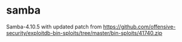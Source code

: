 # samba
Samba-4.10.5 with updated patch from https://github.com/offensive-security/exploitdb-bin-sploits/tree/master/bin-sploits/41740.zip
